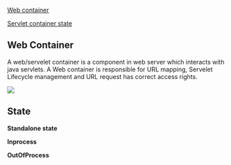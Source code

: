 [Web container](#web-container)

[Servlet container state](#state)



## Web Container 

A web/servelet container is a component in web server which interacts with java servlets. A Web container is responsible for URL mapping, Servelet Lifecycle management and URL request has correct access rights.

<img src="https://www.javatpoint.com/servletpages/servletterminology/images/servlet-container1.png">


## State

**Standalone state**

**Inprocess**

**OutOfProcess**

